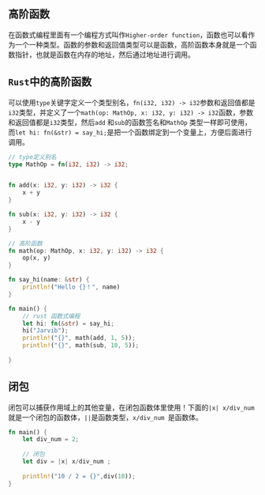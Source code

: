 ## 高阶函数
在函数式编程里面有一个编程方式叫作`Higher-order function`，函数也可以看作为一个一种类型。函数的参数和返回值类型可以是函数，高阶函数本身就是一个函数指针，也就是函数在内存的地址，然后通过地址进行调用。

## `Rust`中的高阶函数

可以使用`type`关键字定义一个类型别名，`fn(i32, i32) -> i32`参数和返回值都是`i32`类型，并定义了一个`math(op: MathOp, x: i32, y: i32) -> i32`函数，参数和返回值都是`i32`类型，然后`add` 和`sub`的函数签名和`MathOp` 类型一样即可使用，而`let hi: fn(&str) = say_hi;`是把一个函数绑定到一个变量上，方便后面进行调用。

```rust linenums='1'
// type定义别名
type MathOp = fn(i32, i32) -> i32;


fn add(x: i32, y: i32) -> i32 {
    x + y
}

fn sub(x: i32, y: i32) -> i32 {
    x - y
}

// 高阶函数
fn math(op: MathOp, x: i32, y: i32) -> i32 {
    op(x, y)
}

fn say_hi(name: &str) {
    println!("Hello {}！", name)
}

fn main() {
    // rust 函数式编程
    let hi: fn(&str) = say_hi;
    hi("Jarvib");
    println!("{}", math(add, 1, 5));
    println!("{}", math(sub, 10, 5));
    
}

```

## 闭包

闭包可以捕获作用域上的其他变量，在闭包函数体里使用！下面的`|x| x/div_num`就是一个闭包的函数体，`||`是函数类型，`x/div_num `是函数体。

```rust linenums='1'
fn main() {
    let div_num = 2;
    
    // 闭包
    let div = |x| x/div_num ;
    
    println!("10 / 2 = {}",div(10)); 
}   
```